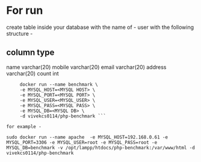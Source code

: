 # For run 

create table inside your database with the name of - user
with the following structure -


column                 type
------------------------------
name                    varchar(20)
mobile                  varchar(20)
email                   varchar(20)
address                 varchar(20)
count                   int
 
```
     docker run --name benchmark \
     -e MYSQL_HOST=<MYSQL HOST> \
     -e MYSQL_PORT=<MYSQL PORT> \
     -e MYSQL_USER=<MYSQL_USER> \
     -e MYSQL_PASS=<MYSQL PASS> \
     -e MYSQL_DB=<MYSQL DB> \
     -d vivekcs0114/php-benchmark ```

for example -

sudo docker run --name apache  -e MYSQL_HOST=192.168.0.61 -e MYSQL_PORT=3306 -e MYSQL_USER=root -e MYSQL_PASS=root -e MYSQL_DB=benchmark -v /opt/lampp/htdocs/php-benchmark:/var/www/html -d vivekcs0114/php-benchmark

